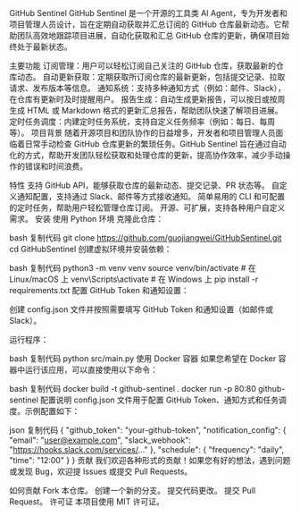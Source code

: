 GitHub Sentinel
GitHub Sentinel 是一个开源的工具类 AI Agent，专为开发者和项目管理人员设计，旨在定期自动获取并汇总订阅的 GitHub 仓库最新动态。它帮助团队高效地跟踪项目进展，自动化获取和汇总 GitHub 仓库的更新，确保项目始终处于最新状态。

主要功能
订阅管理：用户可以轻松订阅自己关注的 GitHub 仓库，获取最新的仓库动态。
自动更新获取：定期获取所订阅仓库的最新更新，包括提交记录、拉取请求、发布版本等信息。
通知系统：支持多种通知方式（例如：邮件、Slack），在仓库有更新时及时提醒用户。
报告生成：自动生成更新报告，可以按日或按周生成 HTML 或 Markdown 格式的更新汇总报告，帮助团队快速了解项目进展。
定时任务调度：内建定时任务系统，支持自定义任务频率（例如：每日、每周等）。
项目背景
随着开源项目和团队协作的日益增多，开发者和项目管理人员面临着日常手动检查 GitHub 仓库更新的繁琐任务。GitHub Sentinel 旨在通过自动化的方式，帮助开发团队轻松获取和处理仓库的更新，提高协作效率，减少手动操作的错误和时间浪费。

特性
支持 GitHub API，能够获取仓库的最新动态、提交记录、PR 状态等。
自定义通知配置，支持通过 Slack、邮件等方式接收通知。
简单易用的 CLI 和可配置的定时任务，帮助用户轻松管理仓库订阅。
开源、可扩展，支持各种用户自定义需求。
安装
使用 Python 环境
克隆此仓库：

bash
复制代码
git clone https://github.com/guojiangwei/GitHubSentinel.git
cd GitHubSentinel
创建虚拟环境并安装依赖：

bash
复制代码
python3 -m venv venv
source venv/bin/activate  # 在 Linux/macOS 上
venv\Scripts\activate  # 在 Windows 上
pip install -r requirements.txt
配置 GitHub Token 和通知设置：

创建 config.json 文件并按照需要填写 GitHub Token 和通知设置（如邮件或 Slack）。

运行程序：

bash
复制代码
python src/main.py
使用 Docker 容器
如果您希望在 Docker 容器中运行该应用，可以直接使用以下命令：

bash
复制代码
docker build -t github-sentinel .
docker run -p 80:80 github-sentinel
配置说明
config.json 文件用于配置 GitHub Token、通知方式和任务调度。示例配置如下：

json
复制代码
{
    "github_token": "your-github-token",
    "notification_config": {
        "email": "user@example.com",
        "slack_webhook": "https://hooks.slack.com/services/..."
    },
    "schedule": {
        "frequency": "daily",
        "time": "12:00"
    }
}
贡献
我们欢迎各种形式的贡献！如果您有好的想法，遇到问题或发现 Bug，欢迎提 Issues 或提交 Pull Requests。

如何贡献
Fork 本仓库。
创建一个新的分支。
提交代码更改。
提交 Pull Request。
许可证
本项目使用 MIT 许可证。
